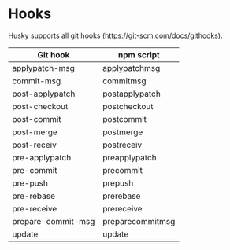 # Hooks

Husky supports all git hooks (https://git-scm.com/docs/githooks).

| Git hook | npm script |
| -------- | ---------- |
| applypatch-msg | applypatchmsg |
| commit-msg | commitmsg |
| post-applypatch | postapplypatch |
| post-checkout | postcheckout |
| post-commit | postcommit |
| post-merge | postmerge |
| post-receiv | postreceiv |
| pre-applypatch | preapplypatch |
| pre-commit | precommit |
| pre-push | prepush |
| pre-rebase | prerebase |
| pre-receive | prereceive |
| prepare-commit-msg | preparecommitmsg |
| update | update |
